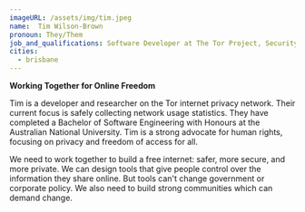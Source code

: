 ```yaml
---
imageURL: /assets/img/tim.jpeg
name:  Tim Wilson-Brown
pronoun: They/Them
job_and_qualifications: Software Developer at The Tor Project, Security Researcher
cities:
  - brisbane
---
```


**Working Together for Online Freedom**


Tim is a developer and researcher on the Tor internet privacy network. Their current focus is safely collecting network usage statistics. They have completed a Bachelor of Software Engineering with Honours at the Australian National University. Tim is a strong advocate for human rights, focusing on privacy and freedom of access for all.

We need to work together to build a free internet: safer, more secure, and more private. We can design tools that give people control over the information they share online. But tools can't change government or corporate policy. We also need to build strong communities which can demand change.
